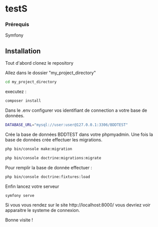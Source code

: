 # testS

### Prérequis
Symfony

## Installation
Tout d'abord clonez le repository

Allez dans le dossier "my_project_directory" 
```sh
cd my_project_directory
```
executez :
```sh
composer install
```
Dans le .env configurer vos identifiant de connection a votre base de données.
```sh
DATABASE_URL="mysql://user:user@127.0.0.1:3306/BDDTEST"
```
Crée la base de données BDDTEST dans votre phpmyadmin.
Une fois la base de données crée effectuer les migrations.
```sh
php bin/console make:migration
```
```sh
php bin/console doctrine:migrations:migrate
```
Pour remplir la base de donnée effectuer :
```sh
php bin/console doctrine:fixtures:load
```
Enfin lancez votre serveur 
```sh
symfony serve
```
Si vous vous rendez sur le site http://localhost:8000/ vous devriez voir apparaitre le systeme de connexion.

Bonne visite !
